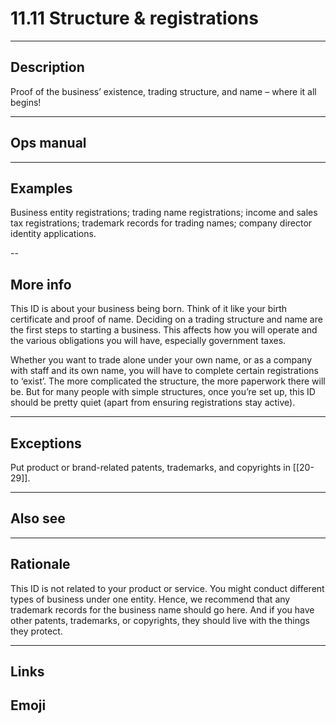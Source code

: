 # 11.11 Structure & registrations

---

## Description

Proof of the business’ existence, trading structure, and name – where it all begins!

---

## Ops manual

---

## Examples

Business entity registrations; trading name registrations; income and sales tax registrations; trademark records for trading names; company director identity applications.

--

## More info

This ID is about your business being born. Think of it like your birth certificate and proof of name. Deciding on a trading structure and name are the first steps to starting a business. This affects how you will operate and the various obligations you will have, especially government taxes.

Whether you want to trade alone under your own name, or as a company with staff and its own name, you will have to complete certain registrations to ‘exist’. The more complicated the structure, the more paperwork there will be. But for many people with simple structures, once you’re set up, this ID should be pretty quiet (apart from ensuring registrations stay active). 

---

## Exceptions

Put product or brand-related patents, trademarks, and copyrights in [[20-29]].

---

## Also see

---

## Rationale

This ID is not related to your product or service. You might conduct different types of business under one entity. Hence, we recommend that any trademark records for the business name should go here. And if you have other patents, trademarks, or copyrights, they should live with the things they protect.

---

## Links
## Emoji


